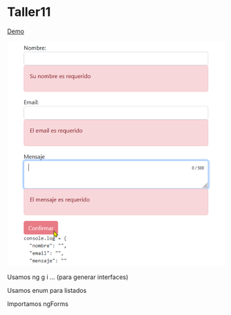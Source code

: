 # Taller11
[Demo](https://araceliponce.github.io/taller11/)

![actividad asíncrona](./src/assets/asincrona.png)

Usamos ng g i ... (para generar interfaces)

Usamos enum para listados

Importamos ngForms
